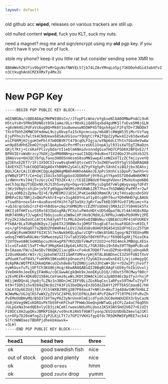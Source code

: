 ```yaml
---
layout: default
---
```


old github acc **wiped**, releases on various trackers are still up.

old nulled content **wiped**, fuck you KLT, suck my nuts.

need a magnet? msg me and sign/encrypt using my **old** pgp key. if you don't have it you're out of luck.

stole my phone? keep it you little rat but consider sending some XMR to:

`8BbWWvhZHJfiv9bgtP7eMrGgvNsfNWYEL57jb74LZAvYMnqLo5pj71KDDohdGi43abXFvZn3CtkughAnXCMZXXMxTy4MxJU`
* * *
# New PGP Key

```
-----BEGIN PGP PUBLIC KEY BLOCK-----

mQINBGNu/cQBEADAgCMHPWI00sCn//JfopP1cWne/oYgbseNlbA0OMNwPnACL9vR
H5tuYs0+5PRm5RUNOzt0Sk1aAe/OLsr90xKiiQd65qxbd4guMK5lfxEve5M8jGLN
+g6xW44GiPdFxVs6og8Q+Mk6Y1ou8wewswN5DWP45T8qxk4galF2FqTD+73NODm7
7XcUTbhh2KMWCOFmdmwL9ujy8bvpfa1ScKpcmcuzp/mb4Blc0WgN535jMsrVzfaq
EjyPFhnJsfwltk4CNdUewx68SAuVG1ourYQUgtCrPA2fQpZ2yMwx4I2v63dwxKwU
wiCF6RMjHJjguH3ePblX7m0OBVK7t479cqDLFIgja/wYNp6dcCYhtn7Gbx0eVwAw
wn9p85dHh6ZkmO2YzgklQoAybwGcPnrMTsxreUU11VopA1yl931sXwTEgT2NaDzn
GKjt7Ktj+CcGKaFPlivybdarVI1eblm6NmidvsnndgGsaTmQ7CP5D6X2BFQvE2/f
BPHVIErxWaNrzcy7kDXj2pdM00NN+pz+aoCIbQQ/04uNxe7IXZdQo23hsUVzb325
1RAUvve+6HJQCYbfqLfano3H0O5nHesmS0soMNIwwpAlsmNZxUTIzZCfmjiyveYQ
gZ3EhxEZET7/1Fi1X5OC5Ivvw0sqheWlQtccwUY7v3oZHEFwvO5Y5glS5QARAQAB
tAVEYXZlTokCUQQTAQgAOxYhBNMn2yG4lL8ZYyFXg5pPcSXnhCsiBQJjbv3EAhsj
BQsJCAcCAiICBhUKCQgLAgQWAgMBAh4HAheAAAoJEJpPcSXnhCsiDpoP/3wnhS+n
pYWBqYIPTf/Ce+Gql1SUi5x58SgpGxdJQO6ReFj9Y0sLptYkpm5STU0dwNm6KMKV
1/dWnnrKvl94jTxzGciCmIT932K+4///tE1EIBNdzKfHeqhVUenrIMxHzXxpm6B6
eeCh3qc0p2TUEDxNX/6JS3h5veyXp+Oqu+9JxMTRyju5gOd7vWlgWyqvaqyfdFdY
c3KzSVRqtcshiD+jv5CFy89gpwYWSMSz0VURWb1ZR77hxx7h5DWWQcPwFMf+r2wf
ZxyLoORb2sZp9a/QI+E/9yMEOMJJ1ESCJPxK1edAD3RmmCR/iKz74VsaQzxOn5XV
BM6PxC8z7BRj2xQWzPxkhrE+qrx3igAE0YnLaY1y8tcg0hT6uzYQ94NHD7gLAHUk
sTswdhb+nex54++AxoRasn6YHiht7qF5a5KzJgRrfawTkKDJORfGvO71Miumc+Ya
+uQJd/qcGdoIrzF45+hBdUa+z6pJt6MN1M/cCEZM7sbDmOj5MA3z2lYS046Sk5Tx
0KCIi0THHTsszS5Rot83IbGsgMA/PCXuluFW4vHDtsUDSdQpaf8LVl4AlHG0cR8p
HUR74hMkyfJ/wgKnIfbOujusHca3W9wlXP/Ho9CMdXLG/RPRuJvW0xPb9VMVi2PE
PzyZk2JdwIoVCcAtt4JhA3ymTftLPRL6ZmVGuQINBGNu/cQBEACUJRF414FUUREV
PfkBAr0LaTURg8dK8yxJ1qb6TXJ3RBWv3xjDM5FTbsqEuEfacXuaF8G0J+vK9ILf
ns+/gF5YdGqO77a2BdUZF6W4R4elLEVJJkEXU8s0UHOtDQ4541U2dFY6IzcZ5TSH
dCwGWjRsmW3KKFf6IXC5l7msNwkbKQLq5w/zCQPrsOWs8tbNiIgogrNZYXEUnoMN
wdoqZ+W0SwRALWer5bMwezmyGI72vTa63S9QxY86YKFPuirf69Q6SgXKjTGzaIKa
72UfOxwVABCGoNObpcuzKnkwgP87YKO2QbTvWwPzY2U32+ofOI4mskJMBUgLXESx
klcxGTx4dCl5xFT+Nuf3MkpKm418pG4LkMJ3L/7GRJ88s19n58u39TTBpHPcBcu0
B+IAaam/FW/vZ4e5Dv78KQW2Iiacg0k+cFo4vK7DQ6f7vesDZPnb+0VBjuOnq4kR
IzQseNkmOcrW3r/Gj2pbehW72ZI1QmRYUMnxrpHjRTAL8bBDneCI3ZSFFUBIfXxV
aPUueKfudf045/fvmhMX1BKxoHGtpOnoezh1f2yUAIkuvwOxnEdI1/ejixHegyQC
0zApMAcWQTPEXZAkmQXWcuOZxh8w8vTpZ0NUjiek33hCwW+3br+rD2w2Pjjhvof7
nyWkbvxfuTLjUFfCh3KG86jHvg/AkwARAQABiQI2BBgBCAAgFiEE0yfbIbiUvxlj
IVeDmk9xJeeEKyIFAmNu/cQCGwwACgkQmk9xJeeEKyLD1Q//dOut5fRCMwyfB0cr
x2ExMCER+XDKd0215B4LCmYomz6LwWsJKDt3DWACki6CuJp8DO4EcDp3TyzrhxjP
HEijWdDQn4Ljhp0jfLZNz1n3BOnJmCIEFVBLiZGsRbgCoc1aRPyxS9THwTv2YpfY
kt9+fSDhIs5v9284qINc0z2YA3F1G3beQNyxEn3b58oZbAYt2PFTbk5CmaoBI/hH
CmLKtQy6EZUdj7EF/XlSlWXBJ9RCg3B7P04au47+NRld+AkuTJg48dwtHKfkHbLZ
WJWwMw/UGJqlKSfwWXZyZVVSCZ4P6L93lEFNiLB4t4PcPZAwY7Yl0TP61YFvRvZh
PvEMoOUBHyMQ/BSD3lbYTmyP6Z3yNrUnnHlmE1cdfyohJGC0eHmDd2EX3rbyCazN
ds0jKVeg9WIxKORGvPkTb59FnKFChaF7PmWo3GeQnpHWTwGLyECFLZa4uCf6qD5h
/ULpGxNa3nedQE6vlyCD3jzACeKlrweesNduXhLUooz2K5XSNYSHd2U0Z7+EiUIt
FI0DCsXH2upQKvJBMkPI8qk/vo9ncKiRm5f9bW7lyonpJEU2dzUDdbZmexlqJ1Kl
Ln+OFp7D20sWfogZiIyP2LKjLTt7z7GP1YVKH1fgyQfdc7RSOKRW5FpMEE7xck4J
SlfchWWOaesTBbRPjdhekU4owvk=
=3LHl
-----END PGP PUBLIC KEY BLOCK-----
```

| head1        | head two          | three |
|:-------------|:------------------|:------|
| ok           | good swedish fish | nice  |
| out of stock | good and plenty   | nice  |
| ok           | good `oreos`      | hmm   |
| ok           | good `zoute` drop | yumm  |
